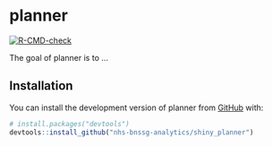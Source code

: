
<!-- README.md is generated from README.Rmd. Please edit that file -->

# planner

<!-- badges: start -->

[![R-CMD-check](https://github.com/nhs-bnssg-analytics/shiny_planner/actions/workflows/R-CMD-check.yaml/badge.svg)](https://github.com/nhs-bnssg-analytics/shiny_planner/actions/workflows/R-CMD-check.yaml)
<!-- badges: end -->

The goal of planner is to …

## Installation

You can install the development version of planner from
[GitHub](https://github.com/) with:

``` r
# install.packages("devtools")
devtools::install_github("nhs-bnssg-analytics/shiny_planner")
```
